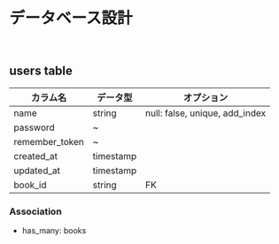 # データベース設計
​
## users table
| カラム名 | データ型 | オプション |
|-------|----------|-----------|
| name | string | null: false, unique, add_index |
| password | ~ |  |
| remember_token | ~ |  |
| created_at | timestamp |  |
| updated_at | timestamp |  |
| book_id | string | FK |
### Association
- has_many: books
